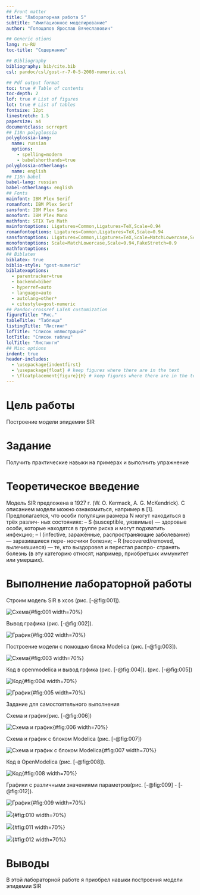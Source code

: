 ```yaml
---
## Front matter
title: "Лабораторная работа 5"
subtitle: "Имитационное моделирование"
author: "Голощапов Ярослав Вячеславович"

## Generic otions
lang: ru-RU
toc-title: "Содержание"

## Bibliography
bibliography: bib/cite.bib
csl: pandoc/csl/gost-r-7-0-5-2008-numeric.csl

## Pdf output format
toc: true # Table of contents
toc-depth: 2
lof: true # List of figures
lot: true # List of tables
fontsize: 12pt
linestretch: 1.5
papersize: a4
documentclass: scrreprt
## I18n polyglossia
polyglossia-lang:
  name: russian
  options:
	- spelling=modern
	- babelshorthands=true
polyglossia-otherlangs:
  name: english
## I18n babel
babel-lang: russian
babel-otherlangs: english
## Fonts
mainfont: IBM Plex Serif
romanfont: IBM Plex Serif
sansfont: IBM Plex Sans
monofont: IBM Plex Mono
mathfont: STIX Two Math
mainfontoptions: Ligatures=Common,Ligatures=TeX,Scale=0.94
romanfontoptions: Ligatures=Common,Ligatures=TeX,Scale=0.94
sansfontoptions: Ligatures=Common,Ligatures=TeX,Scale=MatchLowercase,Scale=0.94
monofontoptions: Scale=MatchLowercase,Scale=0.94,FakeStretch=0.9
mathfontoptions:
## Biblatex
biblatex: true
biblio-style: "gost-numeric"
biblatexoptions:
  - parentracker=true
  - backend=biber
  - hyperref=auto
  - language=auto
  - autolang=other*
  - citestyle=gost-numeric
## Pandoc-crossref LaTeX customization
figureTitle: "Рис."
tableTitle: "Таблица"
listingTitle: "Листинг"
lofTitle: "Список иллюстраций"
lotTitle: "Список таблиц"
lolTitle: "Листинги"
## Misc options
indent: true
header-includes:
  - \usepackage{indentfirst}
  - \usepackage{float} # keep figures where there are in the text
  - \floatplacement{figure}{H} # keep figures where there are in the text
---
```


# Цель работы

Построение модели эпидемии SIR

# Задание

Получить практические навыки на примерах и выполнить упражнение

# Теоретическое введение

Модель SIR предложена в 1927 г. (W. O. Kermack, A. G. McKendrick). С описанием
модели можно ознакомиться, например в [1].
Предполагается, что особи популяции размера N могут находиться в трёх различ-
ных состояниях:
– S (susceptible, уязвимые) — здоровые особи, которые находятся в группе риска
и могут подхватить инфекцию;
– I (infective, заражённые, распространяющие заболевание) — заразившиеся пере-
носчики болезни;
– R (recovered/removed, вылечившиеся) — те, кто выздоровел и перестал распро-
странять болезнь (в эту категорию относят, например, приобретших иммунитет
или умерших).

# Выполнение лабораторной работы

Строим модель SIR в xcos (рис. [-@fig:001]).

![Схема](image/01.jpg){#fig:001 width=70%}

Вывод графика (рис. [-@fig:002]).

![График](image/02.jpg){#fig:002 width=70%}

Построение модели с помощью блока Modelica (рис. [-@fig:003]).

![Схема](image/03.jpg){#fig:003 width=70%}

Код в openmodelica  и вывод грфика (рис. [-@fig:004]). (рис. [-@fig:005])

![Код](image/04.jpg){#fig:004 width=70%}

![График](image/05.jpg){#fig:005 width=70%}

Задание для самостоятельного выполнения

Схема и график(рис. [-@fig:006])

![Схема и график](image/06.jpg){#fig:006 width=70%}

Схема и график с блоком Modelica (рис. [-@fig:007])

![Схема и график с блоком Modelica](image/07.jpg){#fig:007 width=70%}

Код в OpenModelica (рис. [-@fig:008]).

![Код](image/08.jpg){#fig:008 width=70%}

Графики с различными значениями параметров(рис. [-@fig:009] - [-@fig:012]).

![График](image/09.jpg){#fig:009 width=70%}

![](image/10.jpg){#fig:010 width=70%}

![](image/11.jpg){#fig:011 width=70%}

![](image/12.jpg){#fig:012 width=70%}

# Выводы

В этой лабораторной работе я приобрел навыки построения модели эпидемии SIR

